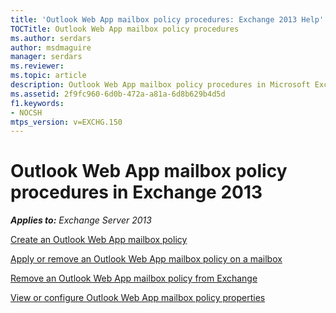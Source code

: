 ```yaml
---
title: 'Outlook Web App mailbox policy procedures: Exchange 2013 Help'
TOCTitle: Outlook Web App mailbox policy procedures
ms.author: serdars
author: msdmaguire
manager: serdars
ms.reviewer: 
ms.topic: article
description: Outlook Web App mailbox policy procedures in Microsoft Exchange
ms.assetid: 2f9fc960-6d0b-472a-a81a-6d8b629b4d5d
f1.keywords:
- NOCSH
mtps_version: v=EXCHG.150
---
```


# Outlook Web App mailbox policy procedures in Exchange 2013

_**Applies to:** Exchange Server 2013_

[Create an Outlook Web App mailbox policy](create-outlook-web-app-mailbox-policy-exchange-2013-help.md)

[Apply or remove an Outlook Web App mailbox policy on a mailbox](apply-or-remove-outlook-web-app-mailbox-policy-exchange-2013-help.md)

[Remove an Outlook Web App mailbox policy from Exchange](remove-outlook-web-app-mailbox-policy-exchange-2013-help.md)

[View or configure Outlook Web App mailbox policy properties](configure-outlook-web-app-mailbox-policy-properties-exchange-2013-help.md)
